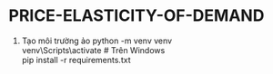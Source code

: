 # PRICE-ELASTICITY-OF-DEMAND

1. Tạo môi trường ảo 
python -m venv venv <br>
venv\Scripts\activate   # Trên Windows <br>
pip install -r requirements.txt <br>
